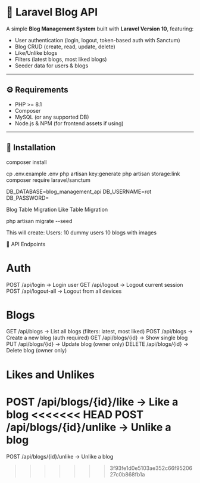 # 📘 Laravel Blog API

A simple **Blog Management System** built with **Laravel Version 10**, featuring:
- User authentication (login, logout, token-based auth with Sanctum)
- Blog CRUD (create, read, update, delete)
- Like/Unlike blogs
- Filters (latest blogs, most liked blogs)
- Seeder data for users & blogs

---

## ⚙️ Requirements
- PHP >= 8.1
- Composer
- MySQL (or any supported DB)
- Node.js & NPM (for frontend assets if using)

---

## 🚀 Installation

composer install

cp .env.example .env
php artisan key:generate
php artisan storage:link
composer require laravel/sanctum

DB_DATABASE=blog_management_api
DB_USERNAME=rot
DB_PASSWORD=

Blog Table Migration
Like Table Migration

php artisan migrate --seed

This will create:
Users:
10 dummy users
10 blogs with images


📡 API Endpoints
# Auth
POST /api/login → Login user
GET /api/logout → Logout current session
POST /api/logout-all → Logout from all devices

# Blogs
GET /api/blogs → List all blogs (filters: latest, most liked)
POST /api/blogs → Create a new blog (auth required)
GET /api/blogs/{id} → Show single blog
PUT /api/blogs/{id} → Update blog (owner only)
DELETE /api/blogs/{id} → Delete blog (owner only)

# Likes and Unlikes
POST /api/blogs/{id}/like → Like a blog
<<<<<<< HEAD
POST /api/blogs/{id}/unlike → Unlike a blog
=======
POST /api/blogs/{id}/unlike → Unlike a blog
>>>>>>> 3f93fe1d0e5103ae352c66f9520627c0b868fb1a
